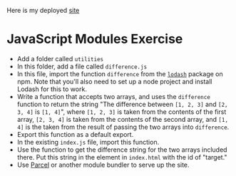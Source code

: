 Here is my deployed [site](https://saraiba33.github.io/js-modules-exercise/)
# JavaScript Modules Exercise

* Add a folder called `utilities`
* In this folder, add a file called `difference.js`
* In this file, import the function `difference` from the [`lodash`](https://www.npmjs.com/package/lodash) package on npm. Note that you'll also need to set up a node project and install Lodash for this to work.
* Write a function that accepts two arrays, and uses the `difference` function to return the string "The difference between `[1, 2, 3]` and `[2, 3, 4]` is `[1, 4]`", where `[1, 2, 3]` is taken from the contents of the first array, `[2, 3, 4]` is taken from the contents of the second array, and `[1, 4]` is the taken from the result of passing the two arrays into `difference`.
* Export this function as a default export.
* In the existing `index.js` file, import this function.
* Use the function to get the difference string for the two arrays included there. Put this string in the element in `index.html` with the id of "target."
* Use [Parcel](https://parceljs.org/) or another module bundler to serve up the site.
